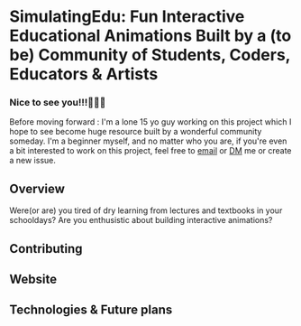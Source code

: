 # SimulatingEdu: Fun Interactive Educational Animations Built by a (to be) Community of Students, Coders, Educators & Artists
### Nice to see you!!!👋👋👋

Before moving forward : I'm a lone 15 yo guy working on this project which I hope to see become huge resource built by a wonderful community someday. I'm a beginner myself, and no matter who you are, if you're even a bit interested to work on this project, feel free to [email](mailto:japsim6dev@gmail.com) or [DM](https://twitter.com/jyotir1221) me or create a new issue.

## Overview
Were(or are) you tired of dry learning from lectures and textbooks in your schooldays? Are you enthusistic about building interactive animations?

## Contributing

## Website

## Technologies & Future plans
